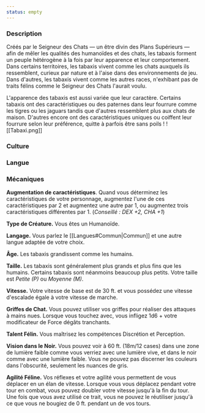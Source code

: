 ```yaml
---
status: empty
---
```

### Description

Créés par le Seigneur des Chats — un être divin des Plans Supérieurs — afin de mêler les qualités des humanoïdes et des chats, les tabaxis forment un peuple hétérogène à la fois par leur apparence et leur comportement. Dans certains territoires, les tabaxis vivent comme les chats auxquels ils ressemblent, curieux par nature et à l'aise dans des environnements de jeu. Dans d'autres, les tabaxis vivent comme les autres races, n'exhibant pas de traits félins comme le Seigneur des Chats l'aurait voulu.

L'apparence des tabaxis est aussi variée que leur caractère. Certains tabaxis ont des caractéristiques ou des paternes dans leur fourrure comme les tigres ou les jaguars tandis que d'autres ressemblent plus aux chats de maison. D'autres encore ont des caractéristiques uniques ou coiffent leur fourrure selon leur préférence, quitte à parfois être sans poils !
![[Tabaxi.png]]
### Culture

### Langue

### Mécaniques

**Augmentation de caractéristiques**. Quand vous déterminez les caractéristiques de votre personnage, augmentez l'une de ces caractéristiques par 2 et augmentez une autre par 1, ou augmentez trois caractéristiques différentes par 1. (*Conseillé : DEX +2, CHA +1*)

**Type de Créature.** Vous êtes un Humanoïde.

**Langage.** Vous parlez le [[Langues#Commun|Commun]] et une autre langue adaptée de votre choix.

**Âge.** Les tabaxis grandissent comme les humains.

**Taille.** Les tabaxis sont généralement plus grands et plus fins que les humains. Certains tabaxis sont néanmoins beaucoup plus petits. Votre taille est _Petite (P)_ ou _Moyenne (M)_.

**Vitesse.** Votre vitesse de base est de 30 ft. et vous possédez une vitesse d'escalade égale à votre vitesse de marche.

__Griffes de Chat.__ Vous pouvez utiliser vos griffes pour réaliser des attaques à mains nues. Lorsque vous touchez avec, vous infligez 1d6 + votre modificateur de Force dégâts tranchants.

__Talent Félin.__ Vous maîtrisez les compétences Discrétion et Perception.

__Vision dans le Noir.__ Vous pouvez voir à 60 ft. (18m/12 cases) dans une zone de lumière faible comme vous verriez avec une lumière vive, et dans le noir comme avec une lumière faible. Vous ne pouvez pas discerner les couleurs dans l'obscurité, seulement les nuances de gris.

__Agilité Féline.__ Vos réflexes et votre agilité vous permettent de vous déplacer en un élan de vitesse. Lorsque vous vous déplacez pendant votre tour en combat, vous pouvez doubler votre vitesse jusqu'à la fin du tour. Une fois que vous avez utilisé ce trait, vous ne pouvez le réutiliser jusqu'à ce que vous ne bougiez de 0 ft. pendant un de vos tours.
